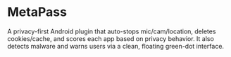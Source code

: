 # MetaPass
A privacy-first Android plugin that auto-stops mic/cam/location, deletes cookies/cache, and scores each app based on privacy behavior. It also detects malware and warns users via a clean, floating green-dot interface.
